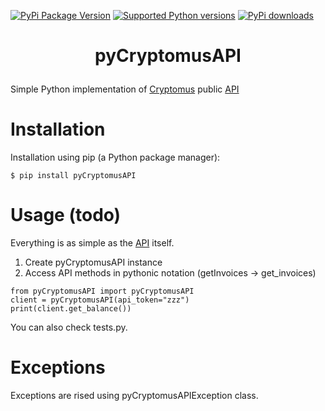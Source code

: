 [![PyPi Package Version](https://img.shields.io/pypi/v/pyCryptomusAPI.svg)](https://pypi.python.org/pypi/pyCryptomusAPI)
[![Supported Python versions](https://img.shields.io/pypi/pyversions/pyCryptomusAPI.svg)](https://pypi.python.org/pypi/pyCryptomusAPI)
[![PyPi downloads](https://img.shields.io/pypi/dm/pyCryptomusAPI.svg)](https://pypi.org/project/pyCryptomusAPI/)

# <p align="center">pyCryptomusAPI</p>
Simple Python implementation of [Cryptomus](https://cryptomus.com) public [API](https://doc.cryptomus.com)

# Installation
Installation using pip (a Python package manager):
```
$ pip install pyCryptomusAPI
```

# Usage (todo)
Everything is as simple as the [API](https://help.crypt.bot/crypto-pay-api#available-methods) itself.
1. Create pyCryptomusAPI instance
2. Access API methods in pythonic notation (getInvoices -> get_invoices)
```
from pyCryptomusAPI import pyCryptomusAPI
client = pyCryptomusAPI(api_token="zzz")
print(client.get_balance())
```
You can also check tests.py.

# Exceptions
Exceptions are rised using pyCryptomusAPIException class.
